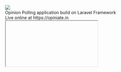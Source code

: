 <img src='https://opiniate.in/opiniate.png'/>
<br>
Opinion Polling application build on Laravel Framework
</br>
Live online at https://opiniate.in

<iframe href='https://opiniate.in/'></iframe>

